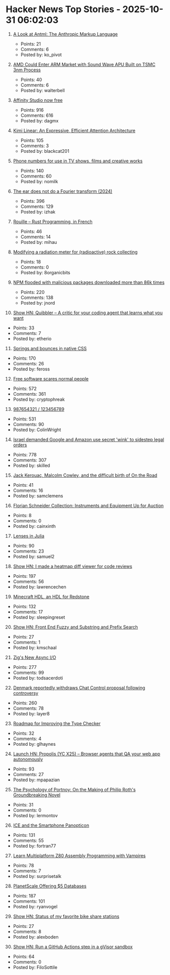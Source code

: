 # Hacker News Top Stories - 2025-10-31 06:02:03

1. [A Look at Antml: The Anthropic Markup Language](https://karashiiro.leaflet.pub/3m4gf7geefs2l)
   - Points: 21
   - Comments: 6
   - Posted by: ko_pivot

2. [AMD Could Enter ARM Market with Sound Wave APU Built on TSMC 3nm Process](https://www.guru3d.com/story/amd-enters-arm-market-with-sound-wave-apu-built-on-tsmc-3nm-process/)
   - Points: 40
   - Comments: 6
   - Posted by: walterbell

3. [Affinity Studio now free](https://www.affinity.studio/get-affinity)
   - Points: 916
   - Comments: 616
   - Posted by: dagmx

4. [Kimi Linear: An Expressive, Efficient Attention Architecture](https://github.com/MoonshotAI/Kimi-Linear)
   - Points: 105
   - Comments: 3
   - Posted by: blackcat201

5. [Phone numbers for use in TV shows, films and creative works](https://www.acma.gov.au/phone-numbers-use-tv-shows-films-and-creative-works)
   - Points: 140
   - Comments: 60
   - Posted by: nomilk

6. [The ear does not do a Fourier transform (2024)](https://www.dissonances.blog/p/the-ear-does-not-do-a-fourier-transform)
   - Points: 396
   - Comments: 129
   - Posted by: izhak

7. [Rouille – Rust Programming, in French](https://github.com/bnjbvr/rouille)
   - Points: 46
   - Comments: 14
   - Posted by: mihau

8. [Modifying a radiation meter for (radioactive) rock collecting](https://maurycyz.com/projects/ludlum3/)
   - Points: 18
   - Comments: 0
   - Posted by: 8organicbits

9. [NPM flooded with malicious packages downloaded more than 86k times](https://arstechnica.com/security/2025/10/npm-flooded-with-malicious-packages-downloaded-more-than-86000-times/)
   - Points: 220
   - Comments: 138
   - Posted by: jnord

10. [Show HN: Quibbler – A critic for your coding agent that learns what you want](https://github.com/fulcrumresearch/quibbler)
   - Points: 33
   - Comments: 7
   - Posted by: etherio

11. [Springs and bounces in native CSS](https://www.joshwcomeau.com/animation/linear-timing-function/)
   - Points: 170
   - Comments: 26
   - Posted by: feross

12. [Free software scares normal people](https://danieldelaney.net/normal/)
   - Points: 572
   - Comments: 361
   - Posted by: cryptophreak

13. [987654321 / 123456789](https://www.johndcook.com/blog/2025/10/26/987654321/)
   - Points: 531
   - Comments: 90
   - Posted by: ColinWright

14. [Israel demanded Google and Amazon use secret 'wink' to sidestep legal orders](https://www.theguardian.com/us-news/2025/oct/29/google-amazon-israel-contract-secret-code)
   - Points: 778
   - Comments: 307
   - Posted by: skilled

15. [Jack Kerouac, Malcolm Cowley, and the difficult birth of On the Road](https://theamericanscholar.org/scrolling-through/)
   - Points: 41
   - Comments: 16
   - Posted by: samclemens

16. [Florian Schneider Collection: Instruments and Equipment Up for Auction](https://www.juliensauctions.com/en/articles/the-florian-schneider-collection-rare-instruments-and-iconic-equipment-from-kraftwerk)
   - Points: 8
   - Comments: 0
   - Posted by: cainxinth

17. [Lenses in Julia](https://juliaobjects.github.io/Accessors.jl/stable/lenses/)
   - Points: 90
   - Comments: 23
   - Posted by: samuel2

18. [Show HN: I made a heatmap diff viewer for code reviews](https://0github.com)
   - Points: 197
   - Comments: 56
   - Posted by: lawrencechen

19. [Minecraft HDL, an HDL for Redstone](https://github.com/itsfrank/MinecraftHDL)
   - Points: 132
   - Comments: 17
   - Posted by: sleepingreset

20. [Show HN: Front End Fuzzy and Substring and Prefix Search](https://github.com/m31coding/fuzzy-search)
   - Points: 27
   - Comments: 1
   - Posted by: kmschaal

21. [Zig's New Async I/O](https://andrewkelley.me/post/zig-new-async-io-text-version.html)
   - Points: 277
   - Comments: 99
   - Posted by: todsacerdoti

22. [Denmark reportedly withdraws Chat Control proposal following controversy](https://therecord.media/demark-reportedly-withdraws-chat-control-proposal)
   - Points: 260
   - Comments: 78
   - Posted by: layer8

23. [Roadmap for Improving the Type Checker](https://forums.swift.org/t/roadmap-for-improving-the-type-checker/82952)
   - Points: 32
   - Comments: 4
   - Posted by: glhaynes

24. [Launch HN: Propolis (YC X25) – Browser agents that QA your web app autonomously](https://app.propolis.tech/#/launch)
   - Points: 93
   - Comments: 27
   - Posted by: mpapazian

25. [The Psychology of Portnoy: On the Making of Philip Roth's Groundbreaking Novel](https://lithub.com/the-psychology-of-portnoy-on-the-making-of-philip-roths-groundbreaking-novel/)
   - Points: 31
   - Comments: 0
   - Posted by: lermontov

26. [ICE and the Smartphone Panopticon](https://www.newyorker.com/culture/infinite-scroll/ice-and-the-smartphone-panopticon)
   - Points: 131
   - Comments: 55
   - Posted by: fortran77

27. [Learn Multiplatform Z80 Assembly Programming with Vampires](https://www.chibiakumas.com/z80/)
   - Points: 78
   - Comments: 7
   - Posted by: surprisetalk

28. [PlanetScale Offering $5 Databases](https://planetscale.com/blog/5-dollar-planetscale)
   - Points: 187
   - Comments: 101
   - Posted by: ryanvogel

29. [Show HN: Status of my favorite bike share stations](https://blog.alexboden.ca/toronto-bike-share-status/)
   - Points: 27
   - Comments: 8
   - Posted by: alexboden

30. [Show HN: Run a GitHub Actions step in a gVisor sandbox](https://github.com/geomys/sandboxed-step)
   - Points: 64
   - Comments: 0
   - Posted by: FiloSottile

